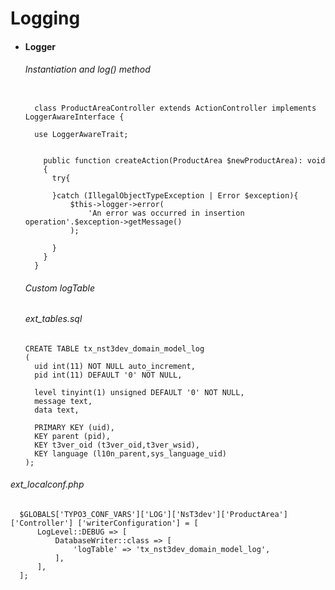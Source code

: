 # Logging

* #### Logger

  ###### Instantiation and log() method

    ```

      class ProductAreaController extends ActionController implements LoggerAwareInterface {

      use LoggerAwareTrait;


        public function createAction(ProductArea $newProductArea): void
        {
          try{

          }catch (IllegalObjectTypeException | Error $exception){
              $this->logger->error(
                  'An error was occurred in insertion operation'.$exception->getMessage()
              );

          }
        }
      }

    ```


  ###### Custom logTable

  ###### ext_tables.sql


      CREATE TABLE tx_nst3dev_domain_model_log
      (
        uid int(11) NOT NULL auto_increment,
        pid int(11) DEFAULT '0' NOT NULL,

        level tinyint(1) unsigned DEFAULT '0' NOT NULL,
        message text,
        data text,

        PRIMARY KEY (uid),
        KEY parent (pid),
        KEY t3ver_oid (t3ver_oid,t3ver_wsid),
        KEY language (l10n_parent,sys_language_uid)
      );

###### ext_localconf.php

      $GLOBALS['TYPO3_CONF_VARS']['LOG']['NsT3dev']['ProductArea']['Controller'] ['writerConfiguration'] = [
          LogLevel::DEBUG => [
              DatabaseWriter::class => [
                  'logTable' => 'tx_nst3dev_domain_model_log',
              ],
          ],
      ];













